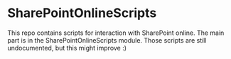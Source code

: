 SharePointOnlineScripts
=======================
This repo contains scripts for interaction with SharePoint online. The main part
is in the SharePointOnlineScripts module. Those scripts are still undocumented, 
but this might improve :)
